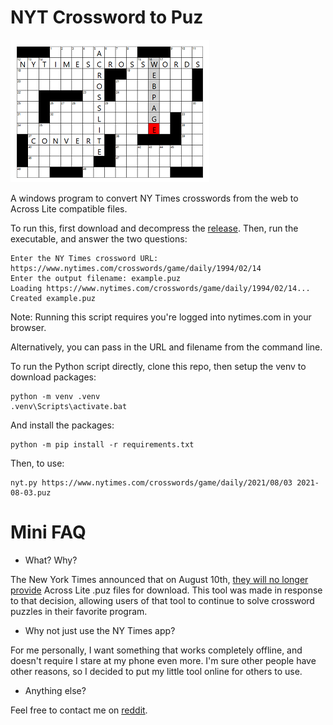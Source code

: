 # NYT Crossword to Puz

![Logo](other/logo.png)

A windows program to convert NY Times crosswords from the web to Across Lite compatible files.

To run this, first download and decompress the [release](https://github.com/Q726kbXuN/nytxw_puz/releases/latest/download/nytxw_puz.zip).  Then, run the executable, and answer the two questions:

```
Enter the NY Times crossword URL: https://www.nytimes.com/crosswords/game/daily/1994/02/14
Enter the output filename: example.puz
Loading https://www.nytimes.com/crosswords/game/daily/1994/02/14...
Created example.puz
```

Note: Running this script requires you're logged into nytimes.com in your browser.

Alternatively, you can pass in the URL and filename from the command line.

To run the Python script directly, clone this repo, then setup the venv to download packages:
```
python -m venv .venv
.venv\Scripts\activate.bat
```

And install the packages:
```
python -m pip install -r requirements.txt
```

Then, to use:
```
nyt.py https://www.nytimes.com/crosswords/game/daily/2021/08/03 2021-08-03.puz
```

# Mini FAQ

* What? Why?

The New York Times announced that on August 10th, [they will no longer provide](https://www.nytimes.com/2021/08/02/crosswords/nyt-games-no-longer-available-on-across-lite-as-of-aug-9.html) Across Lite .puz files for download.  This tool was made in response to that decision, allowing users of that tool to continue to solve crossword puzzles in their favorite program.

* Why not just use the NY Times app?

For me personally, I want something that works completely offline, and doesn't require I stare at my phone even more.  I'm sure other people have other reasons, so I decided to put my little tool online for others to use.

* Anything else?

Feel free to contact me on [reddit](https://www.reddit.com/user/nobody514/).

